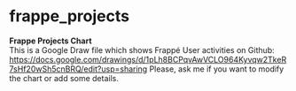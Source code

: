 # frappe_projects
<b>Frappe Projects Chart</b><br>
This is a Google Draw file which shows Frappé User activities on Github:
https://docs.google.com/drawings/d/1pLh8BCPqvAwVCLO964Kyvqw2TkeR7sHf20wSh5cnBRQ/edit?usp=sharing
Please, ask me if you want to modify the chart or add some details.
